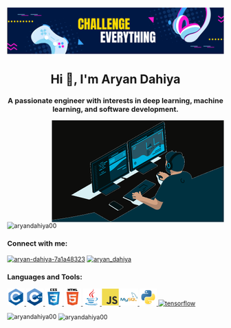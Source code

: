 ![logo](https://github.com/AryanDahiya00/AryanDahiya00/blob/main/11275915.jpg)
<h1 align="center">Hi 👋, I'm Aryan Dahiya</h1>
<h3 align="center">A passionate engineer with interests in deep learning, machine learning, and software development.</h3>
<img align="right" alt="coding" width="400" src="https://raw.githubusercontent.com/Potential17/Potential17/master/user%20(2).gif" />

<p align="left"> <img src="https://komarev.com/ghpvc/?username=aryandahiya00&label=Profile%20views&color=0e75b6&style=flat" alt="aryandahiya00" /> </p>

<h3 align="left">Connect with me:</h3>
<p align="left">
<a href="https://linkedin.com/in/aryan-dahiya-7a1a48323" target="blank"><img align="center" src="https://raw.githubusercontent.com/rahuldkjain/github-profile-readme-generator/master/src/images/icons/Social/linked-in-alt.svg" alt="aryan-dahiya-7a1a48323" height="30" width="40" /></a>
<a href="https://www.leetcode.com/aryan_dahiya" target="blank"><img align="center" src="https://raw.githubusercontent.com/rahuldkjain/github-profile-readme-generator/master/src/images/icons/Social/leet-code.svg" alt="aryan_dahiya" height="30" width="40" /></a>
</p>

<h3 align="left">Languages and Tools:</h3>
<p align="left"> <a href="https://www.cprogramming.com/" target="_blank" rel="noreferrer"> <img src="https://raw.githubusercontent.com/devicons/devicon/master/icons/c/c-original.svg" alt="c" width="40" height="40"/> </a> <a href="https://www.w3schools.com/cpp/" target="_blank" rel="noreferrer"> <img src="https://raw.githubusercontent.com/devicons/devicon/master/icons/cplusplus/cplusplus-original.svg" alt="cplusplus" width="40" height="40"/> </a> <a href="https://www.w3schools.com/css/" target="_blank" rel="noreferrer"> <img src="https://raw.githubusercontent.com/devicons/devicon/master/icons/css3/css3-original-wordmark.svg" alt="css3" width="40" height="40"/> </a> <a href="https://www.w3.org/html/" target="_blank" rel="noreferrer"> <img src="https://raw.githubusercontent.com/devicons/devicon/master/icons/html5/html5-original-wordmark.svg" alt="html5" width="40" height="40"/> </a> <a href="https://www.java.com" target="_blank" rel="noreferrer"> <img src="https://raw.githubusercontent.com/devicons/devicon/master/icons/java/java-original.svg" alt="java" width="40" height="40"/> </a> <a href="https://developer.mozilla.org/en-US/docs/Web/JavaScript" target="_blank" rel="noreferrer"> <img src="https://raw.githubusercontent.com/devicons/devicon/master/icons/javascript/javascript-original.svg" alt="javascript" width="40" height="40"/> </a> <a href="https://www.mysql.com/" target="_blank" rel="noreferrer"> <img src="https://raw.githubusercontent.com/devicons/devicon/master/icons/mysql/mysql-original-wordmark.svg" alt="mysql" width="40" height="40"/> </a> <a href="https://www.python.org" target="_blank" rel="noreferrer"> <img src="https://raw.githubusercontent.com/devicons/devicon/master/icons/python/python-original.svg" alt="python" width="40" height="40"/> </a> <a href="https://www.tensorflow.org" target="_blank" rel="noreferrer"> <img src="https://www.vectorlogo.zone/logos/tensorflow/tensorflow-icon.svg" alt="tensorflow" width="40" height="40"/> </a> </p>

<p><img align="left" src="https://github-readme-stats.vercel.app/api/top-langs?username=aryandahiya00&show_icons=true&locale=en&layout=compact" alt="aryandahiya00" /></p>

<p>&nbsp;<img align="center" src="https://github-readme-stats.vercel.app/api?username=aryandahiya00&show_icons=true&locale=en" alt="aryandahiya00" /></p>

